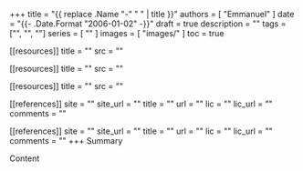 +++
title       = "{{ replace .Name "-" " " | title }}"
authors     = [ "Emmanuel" ]
date        = "{{- .Date.Format "2006-01-02" -}}"
draft       = true
description = ""
tags        = ["", "", ""]
series      = [ "" ]
images      = [ "images/" ]
toc         = true

[[resources]]
    title = ""
    src = ""

[[resources]]
    title = ""
    src = ""

[[resources]]
    title = ""
    src = ""

[[references]]
    site     = ""
    site_url = ""
    title    = ""
    url      = ""
    lic      = ""
    lic_url  = ""
    comments = ""


[[references]]
    site     = ""
    site_url = ""
    title    = ""
    url      = ""
    lic      = ""
    lic_url  = ""
    comments = ""
+++
Summary
<!--more-->
Content